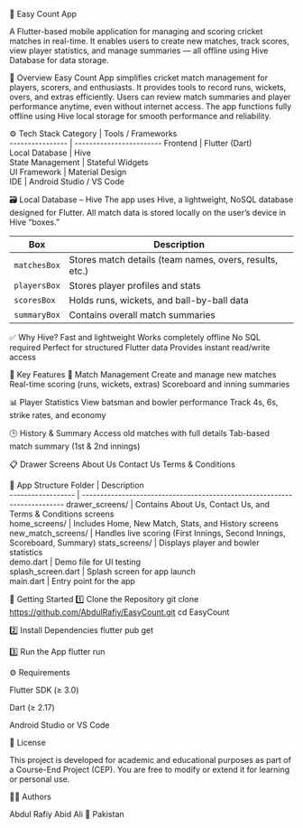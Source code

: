 🏏 Easy Count App

A Flutter-based mobile application for managing and scoring cricket matches in real-time.
It enables users to create new matches, track scores, view player statistics, and manage summaries — all offline using Hive Database for data storage.

📱 Overview
Easy Count App simplifies cricket match management for players, scorers, and enthusiasts.
It provides tools to record runs, wickets, overs, and extras efficiently.
Users can review match summaries and player performance anytime, even without internet access.
The app functions fully offline using Hive local storage for smooth performance and reliability.

⚙️ Tech Stack
 Category         | Tools / Frameworks   
 ---------------- | ------------------------ 
 Frontend         | Flutter (Dart)           
 Local Database   | Hive                     
 State Management | Stateful Widgets         
 UI Framework     | Material Design          
 IDE              | Android Studio / VS Code 
 
🗃️ Local Database – Hive
The app uses Hive, a lightweight, NoSQL database designed for Flutter.
All match data is stored locally on the user’s device in Hive “boxes.”

 | **Box**      | **Description**                                         |
| ------------ | ------------------------------------------------------- |
| `matchesBox` | Stores match details (team names, overs, results, etc.) |
| `playersBox` | Stores player profiles and stats                        |
| `scoresBox`  | Holds runs, wickets, and ball-by-ball data              |
| `summaryBox` | Contains overall match summaries                        |

✅ Why Hive?
Fast and lightweight
Works completely offline
No SQL required
Perfect for structured Flutter data
Provides instant read/write access

🌟 Key Features
🏏 Match Management
Create and manage new matches
Real-time scoring (runs, wickets, extras)
Scoreboard and inning summaries

📊 Player Statistics
View batsman and bowler performance
Track 4s, 6s, strike rates, and economy

🕒 History & Summary
Access old matches with full details
Tab-based match summary (1st & 2nd innings)

📋 Drawer Screens
About Us
Contact Us
Terms & Conditions

🧠 App Structure
 Folder             | Description                                                           
 ------------------ | ------------------------------------------------------------------------- 
 drawer_screens/    | Contains About Us, Contact Us, and Terms & Conditions screens             
 home_screens/      | Includes Home, New Match, Stats, and History screens                      
 new_match_screens/ | Handles live scoring (First Innings, Second Innings, Scoreboard, Summary) 
 stats_screens/     | Displays player and bowler statistics                                     
 demo.dart          | Demo file for UI testing                                                  
 splash_screen.dart | Splash screen for app launch                                              
 main.dart          | Entry point for the app   

 🚀 Getting Started
1️⃣ Clone the Repository
git clone https://github.com/AbdulRafiy/EasyCount.git
cd EasyCount

2️⃣ Install Dependencies
flutter pub get

3️⃣ Run the App
flutter run

⚙️ Requirements

Flutter SDK (≥ 3.0)

Dart (≥ 2.17)

Android Studio or VS Code

🧾 License

This project is developed for academic and educational purposes as part of a Course-End Project (CEP).
You are free to modify or extend it for learning or personal use.

👨‍💻 Authors

Abdul Rafiy
Abid Ali
📍 Pakistan
